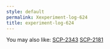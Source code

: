 ```yaml
---
style: default
permalink: Xexperiment-log-624
title: experiment-log-624
---
```

You may also like:
[SCP-2343](http://scp-wiki.net/scp-2343-2)
[SCP-2181](http://scp-wiki.net/scp-2181)